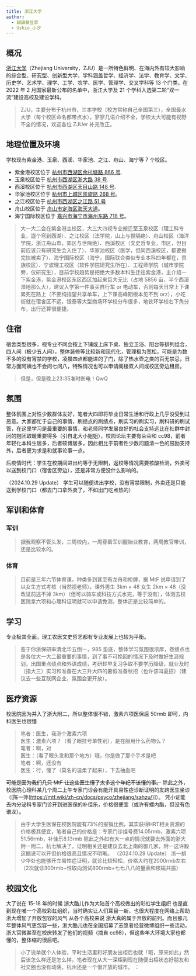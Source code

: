 ```yaml
---
title: 浙江大学
author:
  - 甜甜甜豆浆
  - Ushio_小汐
---
```


## 概况

[浙江大学](https://www.zju.edu.cn)（Zhejiang University，ZJU）是一所特色鲜明、在海内外有较大影响的综合型、研究型、创新型大学，学科涵盖哲学、经济学、法学、教育学、文学、历史学、艺术学、理学、工学、农学、医学、管理学、交叉学科等 13 个门类。在 2022 年 2 月国家最新公布的名单中，浙江大学及 21 个学科入选第二轮“双一流”建设高校及建设学科。

> ZJU，主要分布于杭州市，三本学校（校方常称自己全国第三），全国最水大学（每个校区命名都带点水），寥寥几语介绍不全，学校太大可能有视野不全的情况，欢迎各位 ZJUer 补充改正。

## 地理位置及环境

学校现有紫金港、玉泉、西溪、华家池、之江、舟山、海宁等 7 个校区。

- 紫金港校区位于 [杭州市西湖区余杭塘路 866 号](https://amap.com/place/B0FFF5UEF2).
- 玉泉校区位于 [杭州市西湖区浙大路 38 号](https://amap.com/place/B023B02GYJ).
- 西溪校区位于 [杭州市西湖区天目山路 148 号](https://amap.com/place/B0FFF5UGK4).
- 华家池校区位于 [杭州市上城区凯旋路 268 号](https://amap.com/place/B0FFF647JI)。
- 之江校区位于 [杭州市西湖区之江路 51 号](https://amap.com/place/B0FFFDSZKV)
- 舟山校区位于 [舟山市定海区海天大道](https://amap.com/place/B024464ZQI)。
- 海宁国际校区位于 [嘉兴市海宁市海州东路 718 号](https://amap.com/place/B0FFGKMBM1)。

>大一大二会在紫金港主校区，大三大四视专业搬迁至玉泉校区（理工科专业，遛个弯到西湖）、之江校区（法学院，山上与世隔绝）、舟山校区（海洋学院，浙江舟山市，郊区与世隔绝）、西溪校区（文史哲专业，市区，但目前应该只有研究生会入住了）、华家池校区（医学，但同西溪校区，都要搬完快被卖了）、海宁国际校区（海宁，国际联合类似专业本科四年都在，贵族校区）、宁波理工校区（软件学院研究生所在）、工程师学院（城市学院旁，仅研究生），目前学校趋势是把绝大多数本科生迁往紫金港，主介绍一下紫金港，紫金港校区东区西区加起来巨大无比（占地 5856 亩，半个西溪湿地那么大），建议入学第一件事买自行车 or 电动车，否则每天日常上下课累死在路上（不要纯指望共享单车，上下课高峰期根本见不到 orz），小吃街就在宿舍区不远，银泰等大型商场环学校分布很多，地铁环学校右下角分布，出行还算很便捷。

## 住宿

宿舍类型很多，视专业不同会按上下铺或上床下桌、独立卫浴、阳台等排列组合，四人间（极少五人间），整体装修等比较新和现代化，管理极为宽松，可能是为数不多的没有宵禁的学校，凌晨四点都能进的了门，除了热水壶之类的百无禁忌，日常方面阿姨也不会问七问八，特殊情况也可以申请阁楼双人间或校区旁边租房。

> 但是，但是晚上23:35准时断电！QwQ

## 氛围

整体氛围上对性少数群体友好，笔者大四即将毕业日常生活和行政上几乎没受到过恶意。大家都忙于自己的事情，刷绩点的刷绩点，刷实习的刷实习，刷科研的刷试管，在这里学习是最重要的事情，和老师同学发展良好的社会支持远比在社群中封闭的抱团取暖重要得多（引自北大小姐姐），校园论坛主要有朵朵和 cc98，前者年轻化本科生居多，后者硕博居多，因此相比于前者性少数问题清一色的鼓励支持外，后者更为求是和就事论事一点。

后疫情时代：学生在校期间进出约等于无限制，返校等情况需要核酸检测，外卖可以送到校门口（宿舍区旁边），还是非常方便没什么影响的。

（2024.10.29 Update）
学生可以随便进出学校，没有宵禁限制，外卖还是只能送到学校门口（都去门口拿外卖了，不如出门吃点热的）

## 军训和体育

### 军训

>据我观察不管头发，三周校内，一周穿着军训服始业教育，两周教官带训，还是比较水的。

### 体育

>目前是三年六节体育课，种类多到甚至有龙舟和桥牌，据 MtF 说申请到了以女生方式考核（当然视老师）。课外男生 3km × 48 女生 2km × 48（没改证前逃不掉 3km）（但可以骑车或科技方式水完，等于没有），体测去校医院拿六项和心理科证明就可以申请免测，整体还是比较简单的。

## 学习

专业极其全面，理工农医文史哲艺都有专业发展上也较为平衡。

> 鉴于你浙保研率清北华五倒一，985 垫底，整体学习氛围很浓厚，卷绩点也是各位大一大二最重要的事情，到了事不可挽回的情况下及时做好生涯规划，出国重点绩点和外语成绩，考研趁早复习争取不要学历降级，就业及时（指大三）实习和准备在大三升大四的暑假准备秋招（也许该叫夏招）（建议去一些互联网企业，氛围会更开放）。

## 医疗资源

校医院因为并入了浙大附二，所以整体很不错，激素六项医保后 50rmb 即可，内科医生也很懂

   >笔者：医生，我测个激素六项 \
   >医生：激素六项？（看了眼挂号单性别），是在服用什么药物么？ \
   >笔者：啊，对 \
   >医生：（看了眼头发和那个地方）哦，你是做了那个手术是吧 \
   >笔者：啊，还没有 \
   >医生：行，懂了（莫名的温柔了起来），下去抽血吧

~~可能是因为我们几只 MtF 让这些医生懂了太多这个年纪不该懂的事。~~
除此之外，校医院心理科某几个周二上午专家门诊会有能开具易性症诊断证明的友跨医生坐诊（[陈一萍(https://mtf.wiki/zh-cn/docs/psyco/zhejiang/sahzu/)]）。
凭小证能去内分泌科专家门诊开到进医保的补佳乐，价格很便宜（或许有螺内酯，但没有色谱龙）。
>由于大学生医保在校医院能有73%的报销比例，其实获得HRT相关资源的价格极其便宜，笔者自己的价格是：专家门诊挂号费14.05rmb，激素六项51.56rmb，补佳乐8.13rmb
除此之外如有大一点的情况就要去外面的浙大附一附二，杭七解决了，证明相关还是建议去北上南的御几家，附一这许毅这据说可以开但价格很高且情况不明晰。
（2024.10.29 Update）
浙一胡少华处也能够开立易性症证明，就诊比较轻松，价格大约在2000rmb左右（2次就诊300rmb+性取向测试800rmb+七七八八的量表和核磁共振）
## 校园文化

大了说在 15-18 年的时候 浙大酷儿作为大陆首个高校做出的彩虹学生组织 也是直到现在唯一个高校彩虹组织，当时确实让人们耳目一新，也很大程度在网络上帮助浙大增加了开放包容的风气 从各个高校来说 浙大真的属于开放的前列。而且那几年整体风气更包容一些，浙大酷儿也在全国招募了志愿者经营微博组织一些活动，浙大官微甚至在校庆转发了他们的视频（摘自 cc98），但这些年大环境大家也都懂的，整体缩的很后吧。

>小了说单就个人体验，平时生活里和好朋友出柜后也就「哦，原来如此」然后该怎么样还是怎么样，笔者现在从大一深柜到现在随便出柜状态好朋友和社交圈也没有动荡，杭州还是一个很开放的城市。
：
